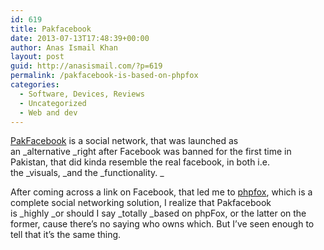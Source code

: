 ```yaml
---
id: 619
title: Pakfacebook
date: 2013-07-13T17:48:39+00:00
author: Anas Ismail Khan
layout: post
guid: http://anasismail.com/?p=619
permalink: /pakfacebook-is-based-on-phpfox
categories:
  - Software, Devices, Reviews
  - Uncategorized
  - Web and dev
---
```

[PakFacebook](http://pakfacebook.com) is a social network, that was launched as an _alternative _right after Facebook was banned for the first time in Pakistan, that did kinda resemble the real facebook, in both i.e. the _visuals, _and the _functionality. _

After coming across a link on Facebook, that led me to [phpfox](http://phpfox.com), which is a complete social networking solution, I realize that Pakfacebook is _highly _or should I say _totally _based on phpFox, or the latter on the former, cause there&#8217;s no saying who owns which. But I&#8217;ve seen enough to tell that it&#8217;s the same thing.